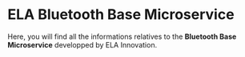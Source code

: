 # ELA Bluetooth Base Microservice

Here, you will find all the informations relatives to the **Bluetooth Base Microservice** developped by ELA Innovation.